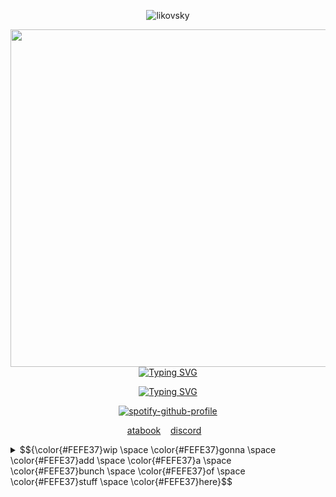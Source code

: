<p align="center"> <img src="https://komarev.com/ghpvc/?username=likovskyx&label=live%20by%20the%20sword%20die%20by%20the%20sword&color=4BBFE6&style=plastic" alt="likovsky" /> </p>
<div align="center">


  
<img src="https://i.ibb.co/VprQ4H7g/boymale.gif" width="597" height="540">
</div>

<div align="center">
<a href="https://git.io/typing-svg"><img src="https://readme-typing-svg.demolab.com?font=Happy+Monkey&size=20&duration=0.001&pause=1000000&color=FEFE37&center=true&vCenter=true&multiline=true&width=435&lines=w1llbyers%E2%80%98%E3%85%A4%231%E3%85%A4fan" alt="Typing SVG" /></a>

  <a href="https://git.io/typing-svg"><img src="https://readme-typing-svg.demolab.com?font=Happy+Monkey&size=20&duration=0.001&pause=1000000&color=FEFE37&center=true&vCenter=true&multiline=true&width=435&lines=6%E2%80%987%E3%85%A4feminist%E3%85%A4btw%E3%85%A4%40ladies" alt="Typing SVG" /></a>
</div>

<div align="center">
  <a href="https://github.com/kittinan/spotify-github-profile">
    <img src="https://spotify-github-profile.kittinanx.com/api/view?uid=nxy9aa2smpdjkrrbx547hnjj0&cover_image=true&theme=natemoo-re&show_offline=false&background_color=121212&interchange=false&bar_color=d913e8&bar_color_cover=false" alt="spotify-github-profile" />
  </a>
</div>





<p align="center">
  <a href="https://blue.atabook.org/">atabook</a>
    &nbsp;&nbsp;
  <a href="https://discordid.netlify.app/?id=1201915598213484607">discord</a>
    &nbsp;&nbsp;
</p>


<details>
  <summary>$${\color{#FEFE37}wip \space \color{#FEFE37}gonna \space \color{#FEFE37}add \space \color{#FEFE37}a \space \color{#FEFE37}bunch \space \color{#FEFE37}of \space \color{#FEFE37}stuff \space \color{#FEFE37}here}$$</summary>
  <p>$${\color{#4BBFE6}wip}$$</p>
</details>
